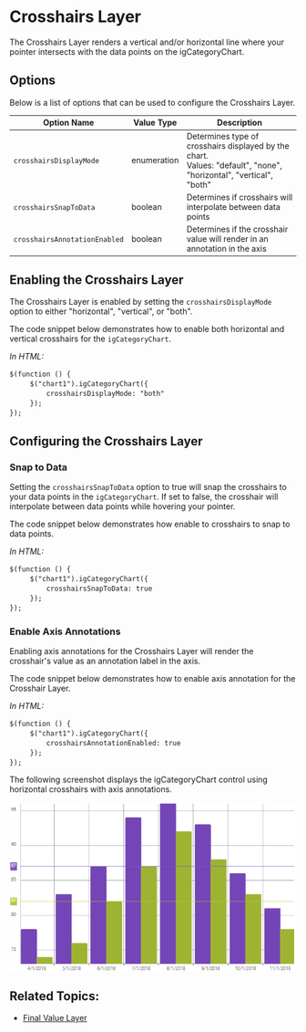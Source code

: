 ﻿<!--
|metadata|
{
    "fileName": "igcategorychart-crosshairs-layer",
    "controlName": "igCategoryChart",
    "tags": ["API", "CategoryChart"]
}
|metadata|
-->

# Crosshairs Layer

The Crosshairs Layer renders a vertical and/or horizontal line where your pointer intersects with the data points on the igCategoryChart.

## Options

Below is a list of options that can be used to configure the Crosshairs Layer.

Option Name|Value Type|Description
---|---|---
`crosshairsDisplayMode`      | enumeration | Determines type of crosshairs displayed by the chart.<br>Values: "default", "none", "horizontal", "vertical", "both"
`crosshairsSnapToData`       | boolean     | Determines if crosshairs will interpolate between data points
`crosshairsAnnotationEnabled`| boolean     | Determines if the crosshair value will render in an annotation in the axis

## Enabling the Crosshairs Layer

The Crosshairs Layer is enabled by setting the `crosshairsDisplayMode` option to either "horizontal", "vertical", or "both".

The code snippet below demonstrates how to enable both horizontal and vertical crosshairs for the `igCategoryChart`.

*In HTML:*

```html
$(function () {
     $("chart1").igCategoryChart({
	     crosshairsDisplayMode: "both"
     });
});
```

## Configuring the Crosshairs Layer

### Snap to Data

Setting the `crosshairsSnapToData` option to true will snap the crosshairs to your data points in the `igCategoryChart`.  If set to false, the crosshair will interpolate between data points while hovering your pointer.

The code snippet below demonstrates how enable to crosshairs to snap to data points.

*In HTML:*

```html
$(function () {
     $("chart1").igCategoryChart({
	     crosshairsSnapToData: true
     });
});
```

### Enable Axis Annotations

Enabling axis annotations for the Crosshairs Layer will render the crosshair's value as an annotation label in the axis.

The code snippet below demonstrates how to enable axis annotation for the Crosshair Layer.

*In HTML:*

```html
$(function () {
     $("chart1").igCategoryChart({
	     crosshairsAnnotationEnabled: true
     });
});
```

The following screenshot displays the igCategoryChart control using horizontal crosshairs with axis annotations.

![](images/categorychart-crosshairs-layer-01.png)


## <a id="relatedtopics"/>Related Topics:

- [Final Value Layer](igcategorychart-final-value-layer.html)